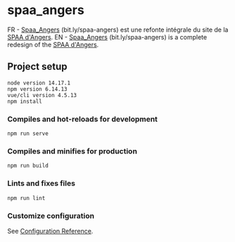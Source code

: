 # spaa_angers

FR - [Spaa_Angers](https://spaa-angers.netlify.app/) (bit.ly/spaa-angers) est une refonte intégrale du site de la [SPAA d'Angers](http://www.spaa-angers.com/).
EN - [Spaa_Angers](https://spaa-angers.netlify.app/) (bit.ly/spaa-angers) is a complete redesign of the [SPAA d'Angers](http://www.spaa-angers.com/).
## Project setup
```
node version 14.17.1
npm version 6.14.13
vue/cli version 4.5.13
npm install
```

### Compiles and hot-reloads for development
```
npm run serve
```

### Compiles and minifies for production
```
npm run build
```

### Lints and fixes files
```
npm run lint
```

### Customize configuration
See [Configuration Reference](https://cli.vuejs.org/config/).

